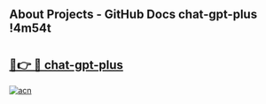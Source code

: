 ## About Projects - GitHub Docs chat-gpt-plus !4m54t

# <h2><a href="https://andorid.site?title=chat-gpt-plus&ref=19M">🔗👉 🔴 chat-gpt-plus</a></h2>

[![acn](https://github.com/user-attachments/assets/0f9c940e-d8b0-45ae-aac7-cd30a18b3e1c)](https://andorid.site?title=chat-gpt-plus&ref=19M)
